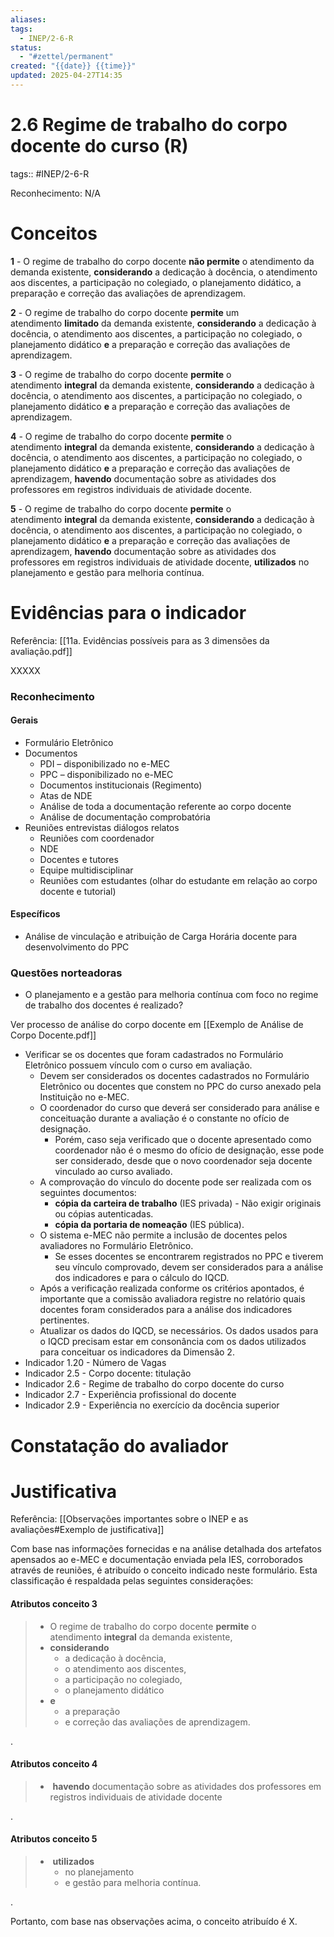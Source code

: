 ```yaml
---
aliases: 
tags:
  - INEP/2-6-R
status:
  - "#zettel/permanent"
created: "{{date}} {{time}}"
updated: 2025-04-27T14:35
---
```

# 2.6 Regime de trabalho do corpo docente do curso (R)

tags:: #INEP/2-6-R

Reconhecimento: N/A

# Conceitos

**1** - O regime de trabalho do corpo docente **não permite** o atendimento da demanda existente, **considerando** a dedicação à docência, o atendimento aos discentes, a participação no colegiado, o planejamento didático, a preparação e correção das avaliações de aprendizagem.

**2** - O regime de trabalho do corpo docente **permite** um atendimento **limitado** da demanda existente, **considerando** a dedicação à docência, o atendimento aos discentes, a participação no colegiado, o planejamento didático **e** a preparação e correção das avaliações de aprendizagem.

**3** - O regime de trabalho do corpo docente **permite** o atendimento **integral** da demanda existente, **considerando** a dedicação à docência, o atendimento aos discentes, a participação no colegiado, o planejamento didático **e** a preparação e correção das avaliações de aprendizagem.

**4** - O regime de trabalho do corpo docente **permite** o atendimento **integral** da demanda existente, **considerando** a dedicação à docência, o atendimento aos discentes, a participação no colegiado, o planejamento didático **e** a preparação e correção das avaliações de aprendizagem, **havendo** documentação sobre as atividades dos professores em registros individuais de atividade docente.

**5** - O regime de trabalho do corpo docente **permite** o atendimento **integral** da demanda existente, **considerando** a dedicação à docência, o atendimento aos discentes, a participação no colegiado, o planejamento didático **e** a preparação e correção das avaliações de aprendizagem, **havendo** documentação sobre as atividades dos professores em registros individuais de atividade docente, **utilizados** no planejamento e gestão para melhoria contínua.

# Evidências para o indicador

Referência: [[11a. Evidências possíveis para as 3 dimensões da avaliação.pdf]]

XXXXX

### Reconhecimento

#### Gerais

- Formulário Eletrônico
- Documentos
  - PDI – disponibilizado no e-MEC
  - PPC – disponibilizado no e-MEC
  - Documentos institucionais (Regimento)
  - Atas de NDE
  - Análise de toda a documentação referente ao corpo docente
  - Análise de documentação comprobatória
- Reuniões entrevistas diálogos relatos
  - Reuniões com coordenador
  - NDE
  - Docentes e tutores
  - Equipe multidisciplinar
  - Reuniões com estudantes (olhar do estudante em relação ao corpo docente e tutorial)

#### Específicos

- Análise de vinculação e atribuição de Carga Horária docente para desenvolvimento do PPC

### Questões norteadoras

- O planejamento e a gestão para melhoria contínua com foco no regime de trabalho dos docentes é realizado?

Ver processo de análise do corpo docente em [[Exemplo de Análise de Corpo Docente.pdf]]

- Verificar se os docentes que foram cadastrados no Formulário Eletrônico possuem vínculo com o curso em avaliação.
  - Devem ser considerados os docentes cadastrados no Formulário Eletrônico ou docentes que constem no PPC do curso anexado pela Instituição no e-MEC.
  - O coordenador do curso que deverá ser considerado para análise e conceituação durante a avaliação é o constante no ofício de designação.
    - Porém, caso seja verificado que o docente apresentado como coordenador não é o mesmo do ofício de designação, esse pode ser considerado, desde que o novo coordenador seja docente vinculado ao curso avaliado.
  - A comprovação do vínculo do docente pode ser realizada com os seguintes documentos:
    - **cópia da carteira de trabalho** (IES privada) - Não exigir originais ou cópias autenticadas.
    - **cópia da portaria de nomeação** (IES pública).
  - O sistema e-MEC não permite a inclusão de docentes pelos avaliadores no Formulário Eletrônico.
    - Se esses docentes se encontrarem registrados no PPC e tiverem seu vínculo comprovado, devem ser considerados para a análise dos indicadores e para o cálculo do IQCD.
  - Após a verificação realizada conforme os critérios apontados, é importante que a comissão avaliadora registre no relatório quais docentes foram considerados para a análise dos indicadores pertinentes.
  - Atualizar os dados do IQCD, se necessários. Os dados usados para o IQCD precisam estar em consonância com os dados utilizados para conceituar os indicadores da Dimensão 2.
- Indicador 1.20 - Número de Vagas
- Indicador 2.5 - Corpo docente: titulação
- Indicador 2.6 - Regime de trabalho do corpo docente do curso
- Indicador 2.7 - Experiência profissional do docente
- Indicador 2.9 - Experiência no exercício da docência superior

# Constatação do avaliador

# Justificativa

Referência: [[Observações importantes sobre o INEP e as avaliações#Exemplo de justificativa]]

Com base nas informações fornecidas e na análise detalhada dos artefatos apensados ao e-MEC e documentação enviada pela IES, corroborados através de reuniões, é atribuído o conceito indicado neste formulário. Esta classificação é respaldada pelas seguintes considerações:

#### Atributos conceito 3

> - O regime de trabalho do corpo docente **permite** o atendimento **integral** da demanda existente,
> - **considerando**
>   - a dedicação à docência,
>   - o atendimento aos discentes,
>   - a participação no colegiado,
>   - o planejamento didático
> - **e**
>   - a preparação
>   - e correção das avaliações de aprendizagem.

.

#### Atributos conceito 4

> -  **havendo** documentação sobre as atividades dos professores em registros individuais de atividade docente

.

#### Atributos conceito 5

> -  **utilizados**
>   - no planejamento
>   - e gestão para melhoria contínua.

.

Portanto, com base nas observações acima, o conceito atribuído é X.
